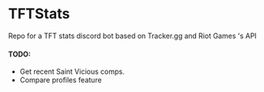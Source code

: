 # TFTStats
Repo for a TFT stats discord bot based on Tracker.gg and Riot Games 's API


#### TODO: 

- Get recent Saint Vicious comps.
- Compare profiles feature
